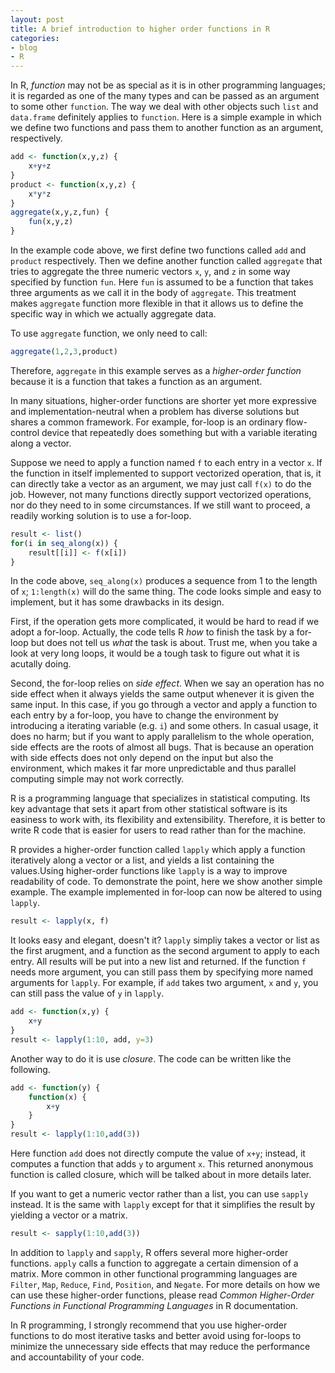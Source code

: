 ```yaml
---
layout: post
title: A brief introduction to higher order functions in R
categories:
- blog
- R
---
```


In R, *function* may not be as special as it is in other programming languages; it is regarded as one of the many types and can be passed as an argument to some other `function`. The way we deal with other objects such `list` and `data.frame` definitely applies to `function`. Here is a simple example in which we define two functions and pass them to another function as an argument, respectively.

```r
add <- function(x,y,z) {
    x+y+z
}
product <- function(x,y,z) {
    x*y*z
}
aggregate(x,y,z,fun) {
    fun(x,y,z)
}
```

In the example code above, we first define two functions called `add` and `product` respectively. Then we define another function called `aggregate` that tries to aggregate the three numeric vectors `x`, `y`, and `z` in some way specified by function `fun`. Here `fun` is assumed to be a function that takes three arguments as we call it in the body of `aggregate`. This treatment makes `aggregate` function more flexible in that it allows us to define the specific way in which we actually aggregate data.

To use `aggregate` function, we only need to call:

```r
aggregate(1,2,3,product)
```

Therefore, `aggregate` in this example serves as a *higher-order function* because it is a function that takes a function as an argument.

In many situations, higher-order functions are shorter yet more expressive and implementation-neutral when a problem has diverse solutions but shares a common framework. For example, for-loop is an ordinary flow-control device that repeatedly does something but with a variable iterating along a vector.

Suppose we need to apply a function named `f` to each entry in a vector `x`. If the function in itself implemented to support vectorized operation, that is, it can directly take a vector as an argument, we may just call `f(x)` to do the job. However, not many functions directly support vectorized operations, nor do they need to in some circumstances. If we still want to proceed, a readily working solution is to use a for-loop.

```r
result <- list()
for(i in seq_along(x)) {
    result[[i]] <- f(x[i])
}
```

In the code above, `seq_along(x)` produces a sequence from 1 to the length of 
`x`; `1:length(x)` will do the same thing. The code looks simple and easy to implement, but it has some drawbacks in its design. 

First, if the operation gets more complicated, it would be hard to read if we adopt a for-loop. Actually, the code tells R *how* to finish the task by a for-loop but does not tell us *what* the task is about. Trust me, when you take a look at very long loops, it would be a tough task to figure out what it is acutally doing. 

Second, the for-loop relies on *side effect*. When we say an operation has no side effect when it always yields the same output whenever it is given the same input. In this case, if you go through a vector and apply a function to each entry by a for-loop, you have to change the environment by introducing a iterating variable (e.g. `i`) and some others. In casual usage, it does no harm; but if you want to apply parallelism to the whole operation, side effects are the roots of almost all bugs. That is because an operation with side effects does not only depend on the input but also the environment, which makes it far more unpredictable and thus parallel computing simple may not work correctly.

R is a programming language that specializes in statistical computing. Its key advantage that sets it apart from other statistical software is its easiness to work with, its flexibility and extensibility. Therefore, it is better to write R code that is easier for users to read rather than for the machine. 

R provides a higher-order function called `lapply` which apply a function iteratively along a vector or a list, and yields a list containing the values.Using higher-order functions like `lapply` is a way to improve readability of code. To demonstrate the point, here we show another simple example. The example implemented in for-loop can now be altered to using `lapply`.

```r
result <- lapply(x, f)
```

It looks easy and elegant, doesn't it? `lapply` simpliy takes a vector or list as the first arugment, and a function as the second argument to apply to each entry. All results will be put into a new list and returned. If the function `f` needs more argument, you can still pass them by specifying more named arguments for `lapply`. For example, if `add` takes two argument, `x` and `y`, you can still pass the value of `y` in `lapply`.

```r
add <- function(x,y) {
    x+y
}
result <- lapply(1:10, add, y=3)
```

Another way to do it is use *closure*. The code can be written like the following.

```r
add <- function(y) {
    function(x) {
        x+y
    }
}
result <- lapply(1:10,add(3))
```

Here function `add` does not directly compute the value of `x+y`; instead, it computes a function that adds `y` to argument `x`. This returned anonymous function is called closure, which will be talked about in more details later.

If you want to get a numeric vector rather than a list, you can use `sapply` instead. It is the same with `lapply` except for that it simplifies the result by yielding a vector or a matrix.

```r
result <- sapply(1:10,add(3))
```

In addition to `lapply` and `sapply`, R offers several more higher-order functions. `apply` calls a function to aggregate a certain dimension of a matrix. More common in other functional programming languages are `Filter`, `Map`, `Reduce`, `Find`, `Position`, and `Negate`. For more details on how we can use these higher-order functions, please read *Common Higher-Order Functions in Functional Programming Languages* in R documentation.

In R programming, I strongly recommend that you use higher-order functions to do most iterative tasks and better avoid using for-loops to minimize the unnecessary side effects that may reduce the performance and accountability of your code.